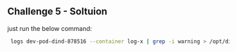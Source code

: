 ## Challenge 5 - Soltuion

just run the below command:

```bash
 logs dev-pod-dind-878516 --container log-x | grep -i warning > /opt/dind-878516_logs.txt
```